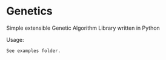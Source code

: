 # Genetics
Simple extensible Genetic Algorithm Library written in Python

Usage:
```
See examples folder.
```
